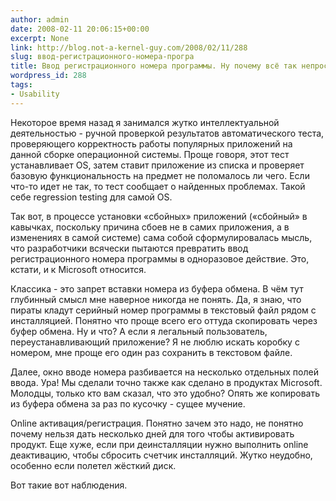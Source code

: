 ```yaml
---
author: admin
date: 2008-02-11 20:06:15+00:00
excerpt: None
link: http://blog.not-a-kernel-guy.com/2008/02/11/288
slug: ввод-регистрационного-номера-програ
title: Ввод регистрационного номера программы. Ну почему всё так непросто?
wordpress_id: 288
tags:
- Usability
---
```


Некоторое время назад я занимался жутко интеллектуальной деятельностью - ручной проверкой результатов автоматического теста, проверяющего корректность работы популярных приложений на данной сборке операционной системы. Проще говоря, этот тест устанавливает OS, затем ставит приложение из списка и проверяет базовую функциональность на предмет не поломалось ли чего. Если что-то идет не так, то тест сообщает о найденных проблемах. Такой себе regression testing для самой OS.

Так вот, в процессе установки «сбойных» приложений («сбойный» в кавычках, поскольку причина сбоев не в самих приложения, а в изменениях в самой системе) сама собой сформулировалась мысль, что разработчики всячески пытаются превратить ввод регистрационного номера программы в одноразовое действие. Это, кстати, и к Microsoft относится.

Классика - это запрет вставки номера из буфера обмена. В чём тут глубинный смысл мне наверное никогда не понять. Да, я знаю, что пираты кладут серийный номер программы в текстовый файл рядом с инсталляцией. Понятно что проще всего его оттуда скопировать через буфер обмена. Ну и что? А если я легальный пользователь, переустанавливающий приложение? Я не люблю искать коробку с номером, мне проще его один раз сохранить в текстовом файле. 

Далее, окно вводе номера разбивается на несколько отдельных полей ввода. Ура! Мы сделали точно также как сделано в продуктах Microsoft. Молодцы, только кто вам сказал, что это удобно? Опять же копировать из буфера обмена за раз по кусочку - сущее мучение. 

Online активация/регистрация. Понятно зачем это надо, не понятно почему нельзя дать несколько дней для того чтобы активировать продукт. Еще хуже, если при деинсталляции нужно выполнить online деактивацию, чтобы сбросить счетчик инсталляций. Жутко неудобно, особенно если полетел жёсткий диск. 

Вот такие вот наблюдения.
